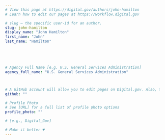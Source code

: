 ```yaml
---
# View this page at https://digital.gov/authors/john-hamilton
# Learn how to edit our pages at https://workflow.digital.gov

# slug — the specific user-id for an author.
slug: john-hamilton
display_name: "John Hamilton"
first_name: "John"
last_name: "Hamilton"





# Agency Full Name [e.g. U.S. General Services Administration]
agency_full_name: "U.S. General Services Administration"



# A GitHub account will allow you to edit pages on Digital.gov. Also, the image used in your GitHub account can be used to populate your digital.gov profile photo. Learn more about getting a Github account at [URL]
github: ""

# Profile Photo
# See [URL] for a full list of profile photo options
profile_photo: ""

# [e.g., Digital_Gov]

# Make it better ♥
---
```

